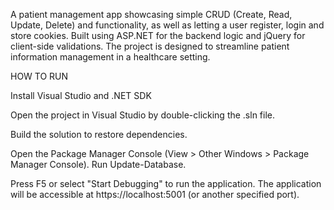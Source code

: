 A patient management app showcasing simple CRUD (Create, Read, Update, Delete) and functionality, as well as letting a user register, login and store cookies. Built using ASP.NET for the backend logic and jQuery for client-side validations. The project is designed to streamline patient information management in a healthcare setting.

HOW TO RUN

Install Visual Studio and .NET SDK

Open the project in Visual Studio by double-clicking the .sln file.

Build the solution to restore dependencies.

Open the Package Manager Console (View > Other Windows > Package Manager Console). Run Update-Database.

Press F5 or select "Start Debugging" to run the application. The application will be accessible at https://localhost:5001 (or another specified port).
